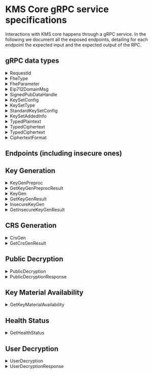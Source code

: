 # KMS Core gRPC service specifications

Interactions with KMS core happens through a gRPC service.
In the following we document all the exposed endpoints, detailing for each endpoint the expected input and the expected output of the RPC.

## gRPC data types

<details>
    <summary>RequestId</summary>

### Definition

```proto
message RequestId { string request_id = 1;}
```

### Description

This is used as a unique identifier to each request.

`request_id` must be a 32 bytes hex string, without a `0x` prefix

If a request contains a malformed `request_id`, the response will be an error with `tonic::Code::InvalidArgument`.

</details>

<details>
    <summary>FheType</summary>

### Definition

```proto
enum FheType {
  Ebool = 0;
  Euint4 = 1;
  Euint8 = 2;
  Euint16 = 3;
  Euint32 = 4;
  Euint64 = 5;
  Euint128 = 6;
  Euint160 = 7;
  Euint256 = 8;
  Euint512 = 9;
  Euint1024 = 10;
  Euint2048 = 11;
}
```

### Description

This enum is used as metadata that accompanies a ciphertext to specify its underlying type.
</details>

<details>
    <summary>FheParameter</summary>

### Definition

```proto
enum FheParameter {
  default = 0;
  test = 1;
}
```

### Description

This enum is used to specify the TFHE parameters to use.

__NOTE__: The `test` variant refers to __insecure__ parameters and should __never__ be used in production.

</details>

<details>
    <summary>Eip712DomainMsg</summary>

### Definition

```proto
message Eip712DomainMsg {
  string name = 1;
  string version = 2;
  bytes chain_id = 3; // Encoded as a 32 byte big-endian number
  string verifying_contract = 4;
  optional bytes salt = 5;
}
```

### Description

This is the domain as defined in the [Eip712 standard](https://eips.ethereum.org/EIPS/eip-712#definition-of-domainseparator), which is then hashed into the domain separator.

</details>

<details>
    <summary>SignedPubDataHandle</summary>

### Definition

```proto
message SignedPubDataHandle {
  string key_handle = 1;
  bytes signature = 2;
  bytes external_signature = 3;
}
```

### Description

This is the common structure for all public cryptographic material (i.e public TFHE keys and the CRS).

- `key_handle`: a 256 bits `SHAKE-256` hash of the `tfhe::safe_serialization` of the underlying struct. This handle serves as the `URI` to locate the actual object in the `storage`.
- `signature`: a `bincode::serialize` of `Secp256k1` signature on the `key_handle`. With the `s` value normalized.
- `external_signature`: a `EIP-712` signature on the _solidity-compatible_  256 bits `SHAKE-256` hash of the `tfhe::safe_serialization` of the underlying struct. Observe the same signing key is used as for the above `signature`.

__NOTE__: `signature` and `external_signature` look quite redundant.
</details>

<details>
    <summary>KeySetConfig</summary>

### Definition

```proto
message KeySetConfig {
  KeySetType keyset_type = 1;
  StandardKeySetConfig standard_keyset_config = 2;
}

```

### Description

This is the configuration describing which key components and settings, with which they should be generated, for key generation.

- `KeySetType` The type of keyset.
- `StandardKeySetConfig` The configuration and information about generation of key switching keys. It must be set if `KeySetType::Standard` is set.

</details>

<details>
    <summary>KeySetType</summary>

### Definition

```proto
enum KeySetType {
  Standard = 0;
  DecompressionOnly = 1;
}
```

### Description

This is the enum describing the choice of key switching associated with a key.

- `Standard` The standard keyset usually consists of the computation key, public key and compression/decompression keys.
- `DecompressionOnly` Only a decompression key is generated using this variant, which is used for supporting key rotation.

</details>

<details>
    <summary>StandardKeySetConfig</summary>

### Definition

```proto
enum StandardKeySetConfig {
  ComputeKeyType compute_key_type = 1;
  KeySetCompressionConfig keyset_compression_config = 2;
}
```

### Description

This is the configuration used for making key switching keys.

- `compute_key_type`: An enum expressing what kind of computation key in use. Currently `CPU` is the only option.
- `keyset_compression_config`: An enum expressing settings for compression key generation. Can be either `Generate` or `UseExisting`.

</details>

<details>
    <summary>KeySetAddedInfo</summary>

### Definition

```proto
message KeySetAddedInfo {
  RequestId compression_keyset_id = 1;
  RequestId from_keyset_id_decompression_only = 2;
  RequestId to_keyset_id_decompression_only = 3;
}
```

### Description

This is additional configuration info used for making key switching keys.

- `compression_keyset_id`: The `RequestId` of an existing keyset for which we will reuse the existing secret key. This _must_ be set if `KeySetCompressionConfig::UseExisting` is used.
- `from_keyset_id_decompression_only`: The `RequestId` of the key set to convert _from_ when computing a key switching key. Must be set if `KeySetType::DecompressionOnly` is used
- `to_keyset_id_decompression_only`: The `RequestId` of the key set to convert _to_ when computing a key switching key. Must be set if `KeySetType::DecompressionOnly` is used

</details>

<details>
    <summary>TypedPlaintext</summary>

### Definition

```proto
message TypedPlaintext {
  bytes bytes = 1;
  FheType fhe_type = 2;
}
```

### Description

Type representing a plaintext and its meta information.

- `bytes`: The little endian encoding of the plaintext.
- `fhe_type`: The enum describing the type of the plaintext.

</details>

<details>
    <summary>TypedCiphertext</summary>

### Definition

```proto
message TypedCiphertext {
  bytes ciphertext = 1;
  FheType fhe_type = 2;
  bytes external_handle = 3;
  CiphertextFormat ciphertext_format = 4;
}
```

### Description

Type representing a ciphertext and its meta information.

- `bytes`: The encoding of the ciphertext.
- `fhe_type`: The enum describing the type of the plaintext encrypted in the ciphertext.
- `external_handle`: The external handle of the ciphertext (the handle used in the coprocessor).
- `ciphertext_format`: An enum representing the format of the ciphertext.

</details>

<details>
    <summary>TypedCiphertext</summary>

### Definition

```proto
message TypedSigncryptedCiphertext {
  FheType fhe_type = 1;
  bytes signcrypted_ciphertext = 2;
  bytes external_handle = 3;
}
```

### Description

Type representing a ciphertext and its meta information.

- `fhe_type`: The enum describing the type of the plaintext encrypted in the ciphertext.
- `signcrypted_ciphertext`: The signcrypted payload, using a hybrid encryption approach in sign-then-encrypt.
- `external_handle`: The external handle of the ciphertext (the handle used in the coprocessor).

</details>

<details>
    <summary>CiphertextFormat</summary>

### Definition

```proto
enum CiphertextFormat {
  SmallCompressed = 0;
  SmallExpanded = 1;
  BigCompressed = 2;
  BigExpanded = 3;
}
```

### Description

Type representing information on the format of a ciphertext.

- `SmallCompressed`: Small (64-bit) compressed ciphertexts, i.e. decompression is needed before it is possible to run the distributed decryption
- `SmallExpanded`: Small (64-bit) expanded ciphertexts.
- `BigCompressed`: Big (128-bit) compressed ciphertexts. WARNING! currently not supported.
- `BigExpanded`: Big (128-bit) expanded ciphertexts. I.e. the 128 bit PBS has already been done.

</details>

## Endpoints (including insecure ones)

## Key Generation

<details>
    <summary> KeyGenPreproc </summary>

### Input

```proto
message KeyGenPreprocRequest {
  FheParameter params = 1;
  KeySetConfig keyset_config = 2;
  RequestId request_id = 3;
}
```

### Output

```proto
message KeyGenPreprocResult {}
```

### Description

This RPC is only relevant in the __threshold__ case.

It triggers the __asynchronous__ correlated randomness generation that is necessary to perform the Distributed Key Generation on the specified `param` using the specific settings of `keyset_config`.

This correlated randomness will then be consumed when calling `KeyGen` with the `preproc_id` set to the current `request_id`.

Observe that this __must__ be completed once before _each_ key generation call.
Completion status can be validated using the `GetKeyGenPreprocResult` endpoint.
</details>

<details>
    <summary> GetKeyGenPreprocResult </summary>

### Input

```proto
message RequestId { string request_id = 1; }
```

### Output

There is no output. If the call is successful then it means preprocessing is completed.
Otherwise, it may fail with the following `tonic::Code` error codes:

- `NotFound`: There has not been a `KeyGenPreproc` call for the provided `request_id`.
- `Unavailable`: The `KeyGenPreproc` for the queried `request_id` has started but is not finished yet.
- `Internal`: The `KeyGenPreproc` for the queried `request_id` has failed due to an internal and unrecoverable server error.

### Description

This RPC allows to check the status of the correlated randomness generation.

Correlated randomness generation is a slow process (several hours), and we thus provide a way to query its status via its unique identifier `request_id`.
This is because, to initiate a Distributed Key Generation, we must provide a `preproc_id` that is the `RequestId` of a `Finished` preprocessing.

The meaning of the enum is as follows:

- `Missing`: There has not been a `KeyGenPreprocRequest` for the provided `request_id`.
- `InProgess`: The core is still generating the correlated randomness for the specified `request_id`.
- `Finished`: The core is done generating the correlated randomness, and we can thus now call `KeyGen` with `preproc_id` set to the current `request_id`.
- `Error`: An irrecoverable internal server error has occurred during the correlated randomness generation.

</details>

<details>
    <summary> KeyGen </summary>

### Input

```proto
message KeyGenRequest {
  FheParameter params = 1;
  RequestId preproc_id = 2;
  RequestId request_id = 3;
  Eip712DomainMsg domain = 4;
  KeySetConfig keyset_config = 5;
  KeySetAddedInfo keyset_added_info = 6;
}
```

### Output

```proto
message Empty {}
```

### Description

This RPC initiates the __asynchronous__ generation of a new TFHE keyset with parameters defined by the provided `params`. The status or result can be retrieved using the `GetKeyGenResult` endpoint.

The `preproc_id` must be the `request_id` of a `Finished` `KeyGenPreprocRequest` in the __threshold__ setting. In the __centralized__ setting, this can be ignored.
The `keyset_config` is the information about the keys to generate and _must_ match the similar argument used during preprocessing in `KeyGenPreprocRequest`.
The `keyset_added_info` contains the relevant `RequestId`s for key(s) needed to generate the key switching key.

All the public material produced during this key generation will be EIP712-signed using the core's private key and the provided `domain` as `Eip712Domain`. This EIP712 signature is referred to as the `external_signature`.

</details>

<details>
    <summary> GetKeyGenResult </summary>

### Input

```proto
message RequestId { string request_id = 1; }
```

### Output

```proto
message KeyGenResult {
  RequestId request_id = 1;
  map<string, SignedPubDataHandle> key_results = 2;
}
```

### Description

This RPC allows to retrieve the status or result of the generation of public key material when `request_id` has been used in a`KeyGen` call.

Because this call is dependent on previous call, it may fail with the following `tonic::Code` error codes:

- `NotFound`: There has not been a `KeyGen` call for the provided `request_id`.
- `Unavailable`: The `KeyGen` for the queried `request_id` has started but is not finished yet.
- `Internal`: The `KeyGen` for the queried `request_id` has failed due to an internal and unrecoverable server error.

If the call is successful, the `KeyGenResult` will contain the `request_id` used in the query, as well as the following map:

- Key: `"PublicKey"`, Value: The `SignedPubDataHandle` corresponding to the generated `tfhe::CompactPublicKey`.
- Key: `"ServerKey"`, Value: The `SignedPubDataHandle` corresponding to the generated `tfhe::ServerKey`.
- __If the setting is threshold__ Key: `"SnsKey"`, Value: The `SignedPubDataHandle` corresponding to the generated `SwitchAndSquashKey`.

</details>

<details>
    <summary> InsecureKeyGen </summary>

___NOTE_: This is a temporary workaround and will only be available in testing/debugging setups. **NOT in production**__

### Input

```proto
message KeyGenRequest {
  FheParameter params = 1;
  RequestId preproc_id = 2;
  RequestId request_id = 3;
  Eip712DomainMsg domain = 4;
  KeySetConfig keyset_config = 5;
  KeySetAddedInfo keyset_added_info = 6;
}
```

### Output

```proto
message Empty {}
```

### Description

Insecure version of `KeyGen`, where MPC is _not_ used for key generation.
This RPC initiates the __asynchronous__ generation of a new TFHE keyset with parameters defined by the provided `params`. The status or result can be retrieved using the `GetKeyGenResult` or `GetInsecureKeyGenResult` endpoint.

The `preproc_id` can be ignored.

The `keyset_config` is the information about the keys to generate.
The `keyset_added_info` contains the relevant `RequestId`s for key(s) needed to generate the key switching key.

All the public material produced during this key generation will be EIP712-signed using the core's private key and the provided `domain` as `Eip712Domain`. This EIP712 signature is referred to as the `external_signature`.
</details>

<details>
    <summary> GetInsecureKeyGenResult </summary>

```proto
message RequestId { string request_id = 1; }
```

### Output

```proto
message KeyGenResult {
  RequestId request_id = 1;
  map<string, SignedPubDataHandle> key_results = 2;
}
```

### Description

This RPC allows to retrieve the public key material if the `request_id` is that of a finished `KeyGen`.

Because this call is dependent on previous call, it may fail with the following `tonic::Code` error codes:

- `NotFound`: There has not been a `KeyGen` call for the provided `request_id`.
- `Unavailable`: The `KeyGen` for the queried `request_id` has started but is not finished yet.
- `Internal`: The `KeyGen` for the queried `request_id` has failed.

If the call is successful, the `KeyGenResult` will contain the `request_id` used in the query, as well as the following map:

- Key: `"PublicKey"`, Value: The `SignedPubDataHandle` corresponding to the generated `tfhe::CompactPublicKey`.
- Key: `"ServerKey"`, Value: The `SignedPubDataHandle` corresponding to the generated `tfhe::ServerKey`.
- __If the setting is threshold__ Key: `"SnsKey"`, Value: The `SignedPubDataHandle` corresponding to the generated `SwitchAndSquashKey`.

Functionally this call is similar to `GetKeyGenResult`.
</details>

## CRS Generation

<details>
    <summary> CrsGen </summary>

### Input

```proto
message CrsGenRequest {
  FheParameter params = 1;
  optional uint32 max_num_bits = 2;
  RequestId request_id = 3;
  Eip712DomainMsg domain = 4;
}
```

### Output

```proto
message Empty {}
```

### Description

This RPC initiates the __asynchronous__ generation of a new CRS defined by the provided `params` and `max_num_bits`. Here, `max_num_bits` is the maximum number of bits that can be proven in one go (i.e. 64 bits are required to prove a single `FheUint64`).
If no value is given for `max_num_bits`, it defaults to `2048`.

The status or result of this call can be retrieved with the `GetCrsGenResult` endpoint.
The CRS produced during the generation will be EIP712-signed using the KMS core's private key and the provided `domain` as `Eip712Domain`. This `EIP712` signature is referred to as the `external_signature`.
</details>

<details>
    <summary> GetCrsGenResult </summary>

### Input

```proto
message RequestId { string request_id = 1; }
```

### Output

 ```proto
 message CrsGenResult {
  RequestId request_id = 1;
  SignedPubDataHandle crs_results = 2;
}
 ```

### Description

This RPC allows to retrieve the CRS if the `request_id` is that of a successfully completed `CrsGen` call.

Because this call is dependent on previous call, it may fail with the following `tonic::Code` error codes:

- `NotFound`: There has not been a `CrsGen` call for the provided `request_id`.
- `Unavailable`: The `CrsGen` for the queried `request_id` has started but is not finished yet.
- `Internal`: The `CrsGen` for the queried `request_id` has failed.

If the call is successful, the `CrsGenResult` will contain the `request_id` used in the query, as well as a `SignedPubDataHandle` that corresponds to the generated `tfhe_zk_pok::proofs::pke::PublicParams<tfhe_zk_pok::curve_api::Bls12_446>`.

</details>

## Public Decryption

<details>
    <summary> PublicDecryption </summary>

### Input

```proto
message PublicDecryptionRequest {
  repeated TypedCiphertext ciphertexts = 1;
  RequestId key_id = 2;
  Eip712DomainMsg domain = 3;
  RequestId request_id = 4;
}


message TypedCiphertext {
  bytes ciphertext = 1;
  FheType fhe_type = 2;
  optional bytes external_handle = 3;
  CiphertextFormat ciphertext_format = 4;
}

```

### Output

```proto
message Empty {}
```

### Description

This RPC initiates the __asynchronous__ public decryption of the provided `ciphertexts`.
The status or result can be retrieved with a call to the `GetDecryptResult` endpoint.

It expects:

- `ciphertexts`: an array of the `TypedCiphertext`s (described below) to decrypt.
- `key_id`: the `RequestId` that corresponds to the TFHE key the ciphertexts are encrypted under.
- `request_id`: A unique uint256 RequestId for the decryption request.
- `domain`: EIP712 domain information which will be used when signing the decrypted plaintext.

Each ciphertext to be decrypted comes accompanied by some metadata in the `TypedCiphertext` structure:

- `ciphertext` is the `tfhe::safe_serialize` ciphertext. We support both safe serialized `tfhe::CompressedCiphertextList` or `FheUint` types.
- `fhe_type` is the type of the ciphertext (e.g. `FheUint8`)
- `external_handle`: The hex encoded handle identifying the ciphertext on the _main_ L1 chain.
- `ciphertext_format`: An enum expressing the form of the ciphertext given as input.

The response will be EIP712-signed using the KMS core's private key and the provided `domain` as `Eip712Domain`. The `EIP712` signature is referred to as the `external_signature`.
</details>

<details>
    <summary> PublicDecryptionResponse </summary>

### Input

```proto
message RequestId { string request_id = 1; }
```

### Output

```proto
message PublicDecryptionResponse {
  bytes signature = 1;
  PublicDecryptionResponsePayload payload = 2;
}

message PublicDecryptionResponsePayload {
  bytes verification_key = 1;
  bytes digest = 2;
  repeated TypedPlaintext plaintexts = 3;
  optional bytes external_signature = 4;
}

```

### Description

This RPC allows to retrieve the plaintexts if the `request_id` is that of a finished `PublicDecryption`.

The `signature` is a `secp256k1` signature on the `bincode::serialize` of the `payload` using the core's private key.

#### The `payload` is composed of

- `verification_key`: the `bincode::serialize` `ECDSA/secp256k1` verification key of the core.
- `digest`: The 256 bits `SHAKE-256` digest of the corresponding `bincode::serialize` `PublicDecrypt` request.
- `plaintexts`: An array of plaintexts and their meta information that are the requested decryptions.
- `external_signature`: The `EIP-712` signature on the encoding of the uint256 handles of the ciphertexts, concatenated with big endian encoding of the `TypedPlaintext`s using the KMS core's private key.

</details>

## Key Material Availability

<details>
    <summary> GetKeyMaterialAvailability </summary>

### Input

```proto
message Empty {}
```

### Output

```proto
message KeyMaterialAvailabilityResponse {
  repeated string fhe_key_ids = 1;
  repeated string crs_ids = 2;
  repeated string preprocessing_ids = 3;
  string storage_info = 4;
}
```

### Description

This RPC provides a comprehensive view of all available key material in the KMS, including FHE keys, CRS keys, and preprocessing material (threshold KMS only).

The response contains:

- `fhe_key_ids`: List of all available FHE key IDs (request IDs from KeyGen operations)
- `crs_ids`: List of all available CRS key IDs (request IDs from CrsGen operations)  
- `preprocessing_ids`: List of all available preprocessing material IDs (request IDs from KeyGenPreproc operations in threshold KMS, empty for centralized KMS)
- `storage_info`: Diagnostic information about the storage backend (e.g., "Centralized KMS" or "Threshold KMS")

This endpoint is useful for:
- Health checks and monitoring
- Verifying key material availability before operations
- Debugging and diagnostics
- CI/CD integration

The endpoint queries the underlying storage directly and returns immediately with the current state.

</details>

## Health Status

<details>
    <summary> GetHealthStatus </summary>

### Input

```proto
message Empty {}
```

### Output

```proto
// Health status levels
enum HealthStatus {
  HEALTH_STATUS_UNSPECIFIED = 0;
  HEALTH_STATUS_OPTIMAL = 1;     // All nodes online and reachable
  HEALTH_STATUS_HEALTHY = 2;     // Sufficient 2/3 majority but not all nodes
  HEALTH_STATUS_DEGRADED = 3;    // Above minimum threshold but below 2/3
  HEALTH_STATUS_UNHEALTHY = 4;   // Insufficient nodes for operations
}

// Node type for KMS deployment
enum NodeType {
  NODE_TYPE_UNSPECIFIED = 0;
  NODE_TYPE_CENTRALIZED = 1;
  NODE_TYPE_THRESHOLD = 2;
}

message HealthStatusResponse {
  // Overall health status
  HealthStatus status = 1;
  
  // Health information for a peer node
  message PeerHealth {
    // Peer party ID (for threshold mode)
    uint32 peer_id = 1;
    
    // Peer endpoint address
    string endpoint = 2;
    
    // Whether the peer is reachable
    bool reachable = 3;
    
    // Connection latency in milliseconds
    uint32 latency_ms = 4;
    
    // Storage info from peer
    string storage_info = 5;
    
    // Error message if peer is unreachable
    string error = 6;
    
    // Key IDs for FHE keys on peer (when available)
    repeated string fhe_key_ids = 7;
    
    // Key IDs for CRS keys on peer (when available)
    repeated string crs_ids = 8;
    
    // Key IDs for preprocessing keys on peer (when available)
    repeated string preprocessing_key_ids = 9;
  }
  
  // Health status of all peers
  repeated PeerHealth peers = 2;
  
  // Self key material IDs
  repeated string my_fhe_key_ids = 3;
  repeated string my_crs_ids = 4;
  repeated string my_preprocessing_key_ids = 5;
  string my_storage_info = 6;
  
  // Runtime configuration info
  NodeType node_type = 7;
  uint32 my_party_id = 8; // Only for threshold mode
  uint32 threshold_required = 9; // Minimum nodes needed
  uint32 nodes_reachable = 10; // Currently reachable nodes
}
```

### Description

This RPC provides comprehensive health status information for the KMS instance, including connectivity to peers (threshold mode only), key material counts, and overall system health.

The response contains:

- `status`: Overall health assessment using HealthStatus enum (HEALTH_STATUS_OPTIMAL, HEALTH_STATUS_HEALTHY, HEALTH_STATUS_DEGRADED, or HEALTH_STATUS_UNHEALTHY)
- `peers`: Detailed health information for each peer in threshold mode, including:
  - Connectivity status and latency
  - Actual key IDs for FHE keys, CRS keys, and preprocessing material (when available)
  - Storage backend information
  - Error details if unreachable
- `my_*` fields: Self key material IDs and storage information
- Configuration details: node type (NodeType enum), party ID, threshold requirements, and reachable node count

Health status levels:
- **Optimal**: All nodes online and reachable, perfect operational state
- **Healthy**: Sufficient 2/3 majority but not all nodes online, functional but should investigate offline nodes
- **Degraded**: Above minimum threshold but below 2/3 majority, operational with reduced fault tolerance
- **Unhealthy**: Insufficient nodes for operations, critical issues requiring immediate attention

This endpoint is useful for:
- Health monitoring and alerting
- Load balancer health checks
- Kubernetes readiness/liveness probes
- Debugging connectivity issues
- Operational dashboards

The endpoint performs real-time connectivity checks to peers and returns current system status.

**Implementation Notes:**
- Self key material is retrieved directly from internal storage components (no redundant gRPC calls)
- Peer key material is fetched via gRPC calls to each peer's health endpoint
- Preprocessing key IDs are included for threshold nodes when available from the keygen preprocessor
- Storage backend information provides visibility into the underlying storage type (file, RAM, S3)

</details>

## User Decryption

<details>
    <summary> UserDecryption </summary>

### Input

```proto
message UserDecryptionRequest {
  UserDecryptionRequestPayload payload = 1;
  Eip712DomainMsg domain = 2;
  RequestId request_id = 3;
}


message UserDecryptionRequestPayload {
  string client_address = 1;
  bytes enc_key = 2;
  RequestId key_id = 3;
  repeated TypedCiphertext typed_ciphertexts = 4;
}
```

### Output

```proto
message Empty {}
```

### Description

This RPC initiates the __asynchronous__ user decryption of the provided `ciphertext`.
Meaning that a specified ciphertext will get _privately_ decrypted and encrypted under a specified non-homomorphic public key.
The process ensures that no-one (even the MPC parties) learn the decrypted value unless they know the private decryption key for the non-homomorphic public key.

It expects:

- `payload`: the `UserDecryptionRequestPayload` described below.
- `domain`: EIP712 domain information which will be used when signing the decrypted plaintext.
- `request_id`: A unique uint256 RequestId for the decryption request.

The `UserDecryptionRequestPayload` contains all the information necessary to perform the user decryption:

- `client_address`: An EIP-55 encoded address (including the `0x` prefix) of the end-user who is supposed to learn the user decryption response.
- `enc_key`: The `bincode::serialize` of `PublicEncKey`, which is a wrapper around a `crypto_box::PublicKey` to be used for encrypting the result.
- `key_id`: The `RequestId` of the TFHE key the ciphertext is encrypted under.
- `typed_ciphertext`: The ciphertexts to decrypt and their meta information.

The response will be EIP712-signed using the KMS core's private key and the provided `domain` as `Eip712Domain`. The `EIP712` signature is referred to as the `external_signature`.
</details>

<details>
    <summary> UserDecryptionResponse </summary>

### Input

```proto
message RequestId { string request_id = 1; }
```

### Output

```proto
message UserDecryptionResponse {
  bytes signature = 1;
  UserDecryptionResponsePayload payload = 2;
}

message UserDecryptionResponsePayload {
  bytes verification_key = 1;
  bytes digest = 2;
  repeated TypedSigncryptedCiphertext signcrypted_ciphertexts = 3;
  uint32 party_id = 4;
  uint32 degree = 5;
  bytes external_signature = 6;
}
```

### Description

This RPC allows to retrieve the user decrypted plaintext if the `request_id` is that of a finished `UserDecrypt`.

The signature is a `secp256k1` signature on the `bincode::serialize` of the `payload` using the core's private key.

#### The `payload` is composed of

- `verification_key`: the `bincode::serialize` `ECDSA/secp256k1` verification key of the core.
- `digest`: The concatenation of two digests `(eip712_signing_hash(pk, domain) || ciphertext digest)`
- `party_id`: The MPC ID of the KMS core party doing the user decryption. Necessary for doing the share reconstruction.
- `degree`: The degree of the sharing scheme used. Necessary for doing the share reconstruction.
- `external_signature`: a `EIP-712` signature on the _solidity-compatible_  256 bits `SHAKE-256` hash of the `tfhe::safe_serialization` of the underlying struct.

</details>
